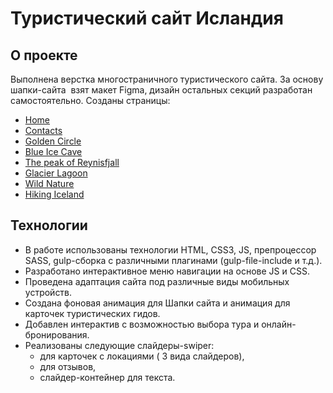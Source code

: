 # Туристический сайт Исландия

## О проекте

Выполнена верстка многостраничного туристического сайта. За основу шапки-сайта  взят макет Figma, дизайн остальных секций разработан самостоятельно. Созданы страницы:

- [Home](https://volches.github.io/Iceland/index.html)
- [Contacts](https://volches.github.io/Iceland/contacts.html)
- [Golden Circle](https://volches.github.io/Iceland/golden.html)
- [Blue Ice Cave](https://volches.github.io/Iceland/cave.html)
- [The peak of Reynisfjall](https://volches.github.io/Iceland/reynisfjall.html)
- [Glacier Lagoon](https://volches.github.io/Iceland/glacier.html)
- [Wild Nature](https://volches.github.io/Iceland/wild.html)
- [Hiking Iceland](https://volches.github.io/Iceland/scenic.html)

## Технологии

- В работе использованы технологии HTML, CSS3, JS, препроцессор SASS, gulp-сборка с различными плагинами (gulp-file-include и т.д.).
- Разработано интерактивное меню навигации на основе JS и CSS.
- Проведена адаптация сайта под различные виды мобильных устройств.
- Создана фоновая анимация для Шапки сайта и анимация для карточек туристических гидов.
- Добавлен интерактив с возможностью выбора тура и онлайн-бронирования.
- Реализованы следующие слайдеры-swiper:
  - для карточек с локациями ( 3 вида слайдеров),
  - для отзывов,
  - слайдер-контейнер для текста.
